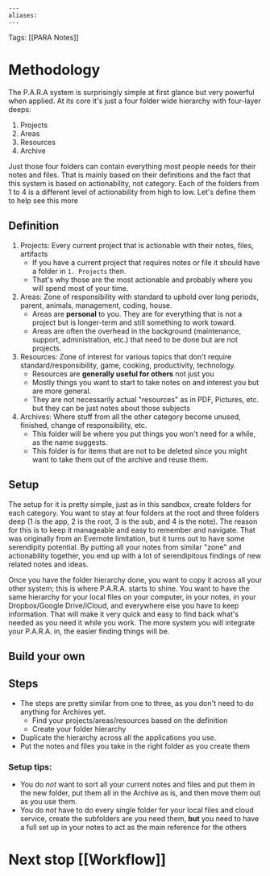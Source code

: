 ```
---
aliases:
---
```

Tags: [[PARA Notes]]

# Methodology

The P.A.R.A system is surprisingly simple at first glance but very powerful when applied. At its core it's just a four folder wide hierarchy with four-layer deeps:

1. Projects
2. Areas
3. Resources
4. Archive

Just those four folders can contain everything most people needs for their notes and files. That is mainly based on their definitions and the fact that this system is based on actionability, not category. Each of the folders from 1 to 4 is a different level of actionability from high to low. Let's define them to help see this more

## Definition
1) Projects: Every current project that is actionable with their notes, files, artifacts
    - If you have a current project that requires notes or file it should have a folder in `1. Projects` then. 
    - That's why those are the most actionable and probably where you will spend most of your time.
2) Areas: Zone of responsibility with standard to uphold over long periods, parent, animals, management, coding, house.
    - Areas are **personal** to you. They are for everything that is not a project but is longer-term and still something to work toward.
    - Areas are often the overhead in the background (maintenance, support, administration, etc.) that need to be done but are not projects.
3) Resources: Zone of interest for various topics that don't require standard/responsibility, game, cooking, productivity, technology.
    - Resources are **generally useful for others** not just you
    - Mostly things you want to start to take notes on and interest you but are more general.
    - They are not necessarily actual "resources" as in PDF, Pictures, etc. but they can be just notes about those subjects
4) Archives: Where stuff from all the other category become unused, finished, change of responsibility, etc.
    - This folder will be where you put things you won't need for a while, as the name suggests.
    - This folder is for items that are not to be deleted since you might want to take them out of the archive and reuse them.

## Setup
The setup for it is pretty simple, just as in this sandbox, create folders for each category. You want to stay at four folders at the root and three folders deep (1 is the app, 2 is the root, 3 is the sub, and 4 is the note). The reason for this is to keep it manageable and easy to remember and navigate. That was originally from an Evernote limitation, but it turns out to have some serendipity potential. By putting all your notes from similar "zone" and actionability together, you end up with a lot of serendipitous findings of new related notes and ideas. 

Once you have the folder hierarchy done, you want to copy it across all your other system; this is where P.A.R.A. starts to shine. You want to have the same hierarchy for your local files on your computer, in your notes, in your Dropbox/Google Drive/iCloud, and everywhere else you have to keep information. That will make it very quick and easy to find back what's needed as you need it while you work. The more system you will integrate your P.A.R.A. in, the easier finding things will be.


## Build your own
## Steps
- The steps are pretty similar from one to three, as you don't need to do anything for Archives yet. 
    - Find your projects/areas/resources based on the definition 
    - Create your folder hierarchy
- Duplicate the hierarchy across all the applications you use.
- Put the notes and files you take in the right folder as you create them

### Setup tips:
- You do _not_ want to sort all your current notes and files and put them in the new folder, put them all in the Archive as is, and then move them out as you use them.
- You do _not_ have to do every single folder for your local files and cloud service, create the subfolders are you need them, **but** you need to have a full set up in your notes to act as the main reference for the others


# Next stop [[Workflow]]


